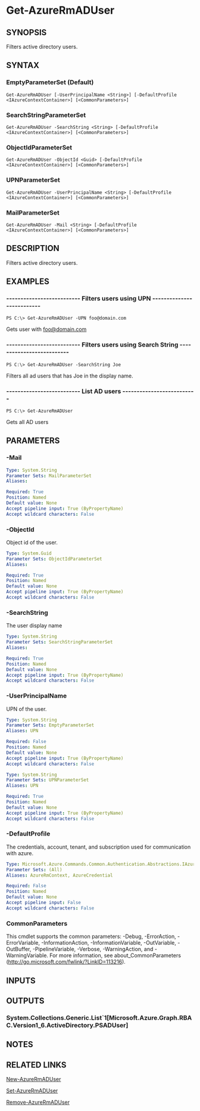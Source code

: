 ﻿---
external help file: Microsoft.Azure.Commands.Resources.dll-Help.xml
Module Name: AzureRM.Resources
ms.assetid: BF254F2F-F658-45CC-8AC8-53FF96CFCAAD
online version:
schema: 2.0.0
content_git_url: https://github.com/Azure/azure-powershell/blob/preview/src/ResourceManager/Resources/Commands.Resources/help/Get-AzureRmADUser.md
original_content_git_url: https://github.com/Azure/azure-powershell/blob/preview/src/ResourceManager/Resources/Commands.Resources/help/Get-AzureRmADUser.md
---

# Get-AzureRmADUser

## SYNOPSIS
Filters active directory users.

## SYNTAX

### EmptyParameterSet (Default)
```
Get-AzureRmADUser [-UserPrincipalName <String>] [-DefaultProfile <IAzureContextContainer>] [<CommonParameters>]
```

### SearchStringParameterSet
```
Get-AzureRmADUser -SearchString <String> [-DefaultProfile <IAzureContextContainer>] [<CommonParameters>]
```

### ObjectIdParameterSet
```
Get-AzureRmADUser -ObjectId <Guid> [-DefaultProfile <IAzureContextContainer>] [<CommonParameters>]
```

### UPNParameterSet
```
Get-AzureRmADUser -UserPrincipalName <String> [-DefaultProfile <IAzureContextContainer>] [<CommonParameters>]
```

### MailParameterSet
```
Get-AzureRmADUser -Mail <String> [-DefaultProfile <IAzureContextContainer>] [<CommonParameters>]
```

## DESCRIPTION
Filters active directory users.

## EXAMPLES

### --------------------------  Filters users using UPN  --------------------------
```
PS C:\> Get-AzureRmADUser -UPN foo@domain.com
```

Gets user with foo@domain.com

### --------------------------  Filters users using Search String  --------------------------
```
PS C:\> Get-AzureRmADUser -SearchString Joe
```

Filters all ad users that has Joe in the display name.

### --------------------------  List AD users  --------------------------
```
PS C:\> Get-AzureRmADUser
```

Gets all AD users

## PARAMETERS

### -Mail
```yaml
Type: System.String
Parameter Sets: MailParameterSet
Aliases: 

Required: True
Position: Named
Default value: None
Accept pipeline input: True (ByPropertyName)
Accept wildcard characters: False
```

### -ObjectId
Object id of the user.

```yaml
Type: System.Guid
Parameter Sets: ObjectIdParameterSet
Aliases: 

Required: True
Position: Named
Default value: None
Accept pipeline input: True (ByPropertyName)
Accept wildcard characters: False
```

### -SearchString
The user display name

```yaml
Type: System.String
Parameter Sets: SearchStringParameterSet
Aliases: 

Required: True
Position: Named
Default value: None
Accept pipeline input: True (ByPropertyName)
Accept wildcard characters: False
```

### -UserPrincipalName
UPN of the user.

```yaml
Type: System.String
Parameter Sets: EmptyParameterSet
Aliases: UPN

Required: False
Position: Named
Default value: None
Accept pipeline input: True (ByPropertyName)
Accept wildcard characters: False
```

```yaml
Type: System.String
Parameter Sets: UPNParameterSet
Aliases: UPN

Required: True
Position: Named
Default value: None
Accept pipeline input: True (ByPropertyName)
Accept wildcard characters: False
```

### -DefaultProfile
The credentials, account, tenant, and subscription used for communication with azure.

```yaml
Type: Microsoft.Azure.Commands.Common.Authentication.Abstractions.IAzureContextContainer
Parameter Sets: (All)
Aliases: AzureRmContext, AzureCredential

Required: False
Position: Named
Default value: None
Accept pipeline input: False
Accept wildcard characters: False
```

### CommonParameters
This cmdlet supports the common parameters: -Debug, -ErrorAction, -ErrorVariable, -InformationAction, -InformationVariable, -OutVariable, -OutBuffer, -PipelineVariable, -Verbose, -WarningAction, and -WarningVariable. For more information, see about_CommonParameters (http://go.microsoft.com/fwlink/?LinkID=113216).

## INPUTS

## OUTPUTS

### System.Collections.Generic.List`1[Microsoft.Azure.Graph.RBAC.Version1_6.ActiveDirectory.PSADUser]

## NOTES

## RELATED LINKS

[New-AzureRmADUser](./New-AzureRmADUser.md)

[Set-AzureRmADUser](./Set-AzureRmADUser.md)

[Remove-AzureRmADUser](./Remove-AzureRmADUser.md)

